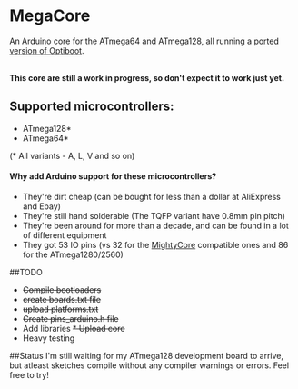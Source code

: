 # MegaCore
An Arduino core for the ATmega64 and ATmega128, all running a [ported version of Optiboot](https://github.com/vanbwodonk/optiboot128). <br/> <br/>

<b>This core are still a work in progress, so don't expect it to work just yet. </b> <br/>

## Supported microcontrollers:
* ATmega128*
* ATmega64*
 
(* All variants - A, L, V and so on)

#### Why add Arduino support for these microcontrollers?
* They're dirt cheap (can be bought for less than a dollar at AliExpress and Ebay)
* They're still hand solderable (The TQFP variant have 0.8mm pin pitch)
* They're been around for more than a decade, and can be found in a lot of different equipment
* They got 53 IO pins (vs 32 for the [MightyCore](https://github.com/MCUdude/MightyCore) compatible ones and 86 for the ATmega1280/2560)

##TODO
* ~~Compile bootloaders~~
* ~~create boards.txt file~~
* ~~upload platforms.txt~~
* ~~Create pins_arduino.h file~~
* Add libraries
~~* Upload core~~
* Heavy testing
 
##Status
I'm still waiting for my ATmega128 development board to arrive, but atleast sketches compile without any compiler warnings or errors. Feel free to try!

